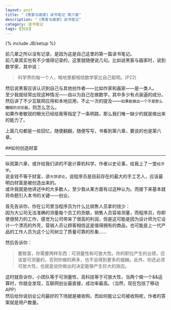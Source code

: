 ```yaml
---
layout: post
title: "《黑客与画家》读书笔记 第六章"
description: "《黑客与画家》读书笔记"
category: 读书笔记
tags: [创业]
---
```

{% include JB/setup %}

前几章之所以没有记录，是因为这是自己这里的第一篇读书笔记。  
前几章其实也有不少值得记录的，这里就随便说几句。比如说黑客与画家时，说到数学家，其中说：  

> 科学界的每一个人，暗地里都相信数学家比自己聪明。(P22)

然后说黑客应该认识到自己与其他创作者——比如作家和画家——是一类人。  
至少我就经常出现这种情况——自以为自己在做数学，其中多少有点装逼的成分。  
然后讲了不少互联网应用和本地应用，不止一次的提及——`如果能做出一个不是那么糟糕的浏览器`，则怎么怎么。  
如果作者敏锐的眼光已经给我等指定了一条明路，那么我们唯一缺少的就是做出来的能力了。  

上面几句都是一些回忆，随便翻翻，随便写写，书看到第六章，要说的也是第六章。  

##如何创造财富

---

纵观第六章，或许给我们讲的不是计算机科学，作者以史论事，给我上了一堂`经济学`。  
说金钱不等于财富，讲`大饼谬论`，说程序员是目前存在的最大的手工艺人，应该最明白财富是被创造出来的。  
或许我就是他讲述中的大多数人，至少我从某方面有过这种认为。而接下来基本就将命题引入本书的关键——创业。  

首先告诉你，你在公司里当程序员为什么比销售人员拿的钱少：  
因为大公司无法准确的测量每个员工的贡献，销售人员容易测量，而程序员，你即使很努力的工作，感觉为公司带来了很高的利润，但是这可能是因为设计师为它设计一个漂亮的外壳，营销人员让顾客相信这是值得拥有的商品，也可能是上一代产品的工作人员为这个公司树立了质量可靠的形象……

然后告诉你：  

> 要致富，你需要两样东西：可测量性和可放大性。你的职位产生的业绩，应该是可测量的，否则你做的再多，也不会得到更多的报酬。此外，你还必须可放大性，也就是说你做出的决定能够产生巨大的效应。

这时就告诉你，小团队等于可测量性，高科技等于可放大性，当两个做一个&&运算时，你就会发现，互联网创业最直接，成功率最高。（当然，现在包括了移动APP）  
然后给你说创业公司最好的下场就是被收购，而如何能让公司被收购呢，作者的答案就是用户数量。  

